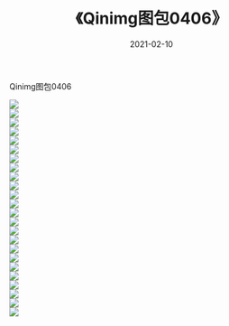 ﻿---
layout: post
title:  《Qinimg图包0406》
date:   2021-02-10
img: http://imgx.orgx.ga/Qinimg图包/Qinimg图包0406/000.jpg
categories: [美女, 清纯, 唯美]
---

Qinimg图包0406

 ![](http://imgx.orgx.ga/Qinimg图包/Qinimg图包0406/001.jpg) <br>![](http://imgx.orgx.ga/Qinimg图包/Qinimg图包0406/002.jpg) <br>![](http://imgx.orgx.ga/Qinimg图包/Qinimg图包0406/003.jpg) <br>![](http://imgx.orgx.ga/Qinimg图包/Qinimg图包0406/004.jpg) <br>![](http://imgx.orgx.ga/Qinimg图包/Qinimg图包0406/005.jpg) <br>![](http://imgx.orgx.ga/Qinimg图包/Qinimg图包0406/006.jpg) <br>![](http://imgx.orgx.ga/Qinimg图包/Qinimg图包0406/007.jpg) <br>![](http://imgx.orgx.ga/Qinimg图包/Qinimg图包0406/008.jpg) <br>![](http://imgx.orgx.ga/Qinimg图包/Qinimg图包0406/009.jpg) <br>![](http://imgx.orgx.ga/Qinimg图包/Qinimg图包0406/010.jpg) <br>![](http://imgx.orgx.ga/Qinimg图包/Qinimg图包0406/011.jpg) <br>![](http://imgx.orgx.ga/Qinimg图包/Qinimg图包0406/012.jpg) <br>![](http://imgx.orgx.ga/Qinimg图包/Qinimg图包0406/013.jpg) <br>![](http://imgx.orgx.ga/Qinimg图包/Qinimg图包0406/014.jpg) <br>![](http://imgx.orgx.ga/Qinimg图包/Qinimg图包0406/015.jpg) <br>![](http://imgx.orgx.ga/Qinimg图包/Qinimg图包0406/016.jpg) <br>![](http://imgx.orgx.ga/Qinimg图包/Qinimg图包0406/017.jpg) <br>![](http://imgx.orgx.ga/Qinimg图包/Qinimg图包0406/018.jpg) <br>![](http://imgx.orgx.ga/Qinimg图包/Qinimg图包0406/019.jpg) <br>![](http://imgx.orgx.ga/Qinimg图包/Qinimg图包0406/020.jpg) <br>![](http://imgx.orgx.ga/Qinimg图包/Qinimg图包0406/021.jpg) <br>![](http://imgx.orgx.ga/Qinimg图包/Qinimg图包0406/022.jpg) <br>![](http://imgx.orgx.ga/Qinimg图包/Qinimg图包0406/023.jpg) <br>![](http://imgx.orgx.ga/Qinimg图包/Qinimg图包0406/024.jpg) <br>